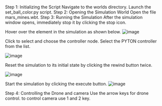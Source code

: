 Step 1: Initializing the Script
Navigate to the worlds directory.
Launch the set_ball_color.py script.
Step 2: Opening the Simulation World
Open the file mars_mines.wbt.
Step 3: Running the Simulation
After the simulation window opens, immediately stop it by clicking the stop icon.


Hover over the element in the simulation as shown below.
![image](https://github.com/arion023/KNR-droniada/assets/117840525/0f768c7b-441d-4af4-ae63-ee6c63e03882)


Click to select and choose the controller node. Select the PYTON controller from the list.

![image](https://github.com/arion023/KNR-droniada/assets/117840525/891ea3c9-fe31-4a59-9a1e-96e5f99f8414)

Reset the simulation to its initial state by clicking the rewind button twice.

![image](https://github.com/arion023/KNR-droniada/assets/117840525/06ee3a73-be82-488b-b483-bfd140791a3f)

Start the simulation by clicking the execute button.
![image](https://github.com/arion023/KNR-droniada/assets/117840525/b099eba9-7e52-4603-aead-15bd512aad22)


Step 4: Controlling the Drone and camera
Use the arrow keys for drone control.
to control camera use 1 and 2 key.
